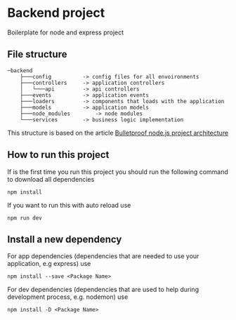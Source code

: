 # Backend project

Boilerplate for node and express project 

## File structure
```
─backend
    ├───config		    -> config files for all envoironments
    ├───controllers	    -> application controllers
    │   └───api		    -> api controllers
    ├───events		    -> application events
    ├───loaders		    -> components that loads with the application 
    ├───models		    -> application models
    ├───node_modules	    -> node modules
    └───services	    -> business logic implementation 
```
This structure is based on the article [Bulletproof node.js project architecture](https://dev.to/santypk4/bulletproof-node-js-project-architecture-4epf)

## How to run this project
If is the first time you run this project you should run the following command to download all dependencies
```
npm install
```

If you want to run this with auto reload use
```
npm run dev
```

## Install a new dependency
For app dependencies (dependencies that are needed to use your application, e.g express) use
```
npm install --save <Package Name>
```
For dev dependencies (dependencies that are used to help during development process, e.g. nodemon) use
```
npm install -D <Package Name>
```
